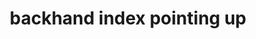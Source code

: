 ---
layout: people&body
title: backhand index pointing up
emoji: backhand_index_pointing_up
permalink: 👆.html
---